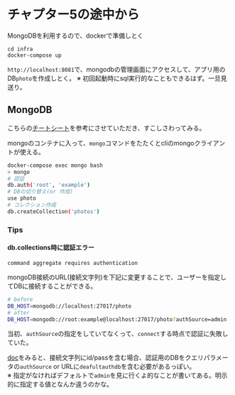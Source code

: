 # チャプター5の途中から

MongoDBを利用するので、dockerで準備しとく

```
cd infra
docker-compose up 
```

`http://localhost:8081`で、mongodbの管理画面にアクセスして、アプリ用のDB`photo`を作成しとく。 
※ 初回起動時にsql実行的なこともできるはず。一旦見送り。

## MongoDB

こちらの[チートシート](https://qiita.com/morrr/items/8bcb5b0fc643267d6bcf)を参考にさせていただき、すこしさわってみる。

mongoのコンテナに入って、`mongo`コマンドをたたくとcliのmongoクライアントが使える。

```sh
docker-compose exec mongo bash
> mongo
# 認証
db.auth('root', 'example')
# DBの切り替え(or 作成)
use photo
# コレクション作成
db.createCollection('photos')
```

### Tips

#### db.collections時に認証エラー

```
command aggregate requires authentication
```

mongoDB接続のURL(接続文字列)を下記に変更することで、ユーザーを指定してDBに接続することができる。  

```sh
# before
DB_HOST=mongodb://localhost:27017/photo
# after
DB_HOST=mongodb://root:example@localhost:27017/photo?authSource=admin
```

当初、`authSource`の指定をしていてなくって、`connect`する時点で認証に失敗していた。  

[doc](https://docs.mongodb.com/manual/reference/connection-string/)をみると、接続文字列にid/passを含む場合、認証用のDBをクエリパラメータの`authSource` or URLに`deafultauthdb`を含む必要があるっぽい。  
※ 指定がなければデフォルトで`admin`を見に行くよ的なことが書いてある。明示的に指定する値となんか違うのかな。


